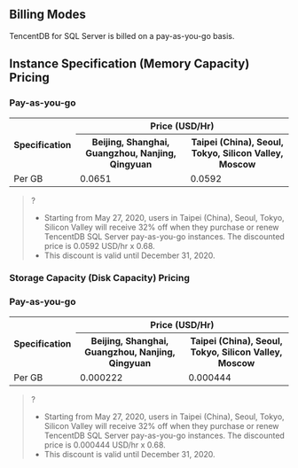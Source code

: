 ## Billing Modes
TencentDB for SQL Server is billed on a pay-as-you-go basis.


## Instance Specification (Memory Capacity) Pricing



### Pay-as-you-go
<table>
<tr>
<th rowspan = "2" >Specification</th>
<th colspan = "3" style="text-align:center">Price (USD/Hr)</th>
</tr>
<tr>
<th>Beijing, Shanghai, Guangzhou, Nanjing, Qingyuan</th>
<th>Taipei (China), Seoul, Tokyo, Silicon Valley, Moscow</th>
</tr>
<tr>
<td>Per GB</td>
<td>0.0651</td>
<td>0.0592</td>
</tr>
</tbody></table>

>?
>- Starting from May 27, 2020, users in Taipei (China), Seoul, Tokyo, Silicon Valley will receive 32% off when they purchase or renew TencentDB SQL Server pay-as-you-go instances. The discounted price is 0.0592 USD/hr x 0.68.
>- This discount is valid until December 31, 2020.
>

### Storage Capacity (Disk Capacity) Pricing


### Pay-as-you-go
<table>
<tr>
<th rowspan = "2" >Specification</th>
<th colspan = "3" style="text-align:center">Price (USD/Hr)</th>
</tr>
<tr>
<th>Beijing, Shanghai, Guangzhou, Nanjing, Qingyuan</th>
<th>Taipei (China), Seoul, Tokyo, Silicon Valley, Moscow</th>
</tr>
<tr>
<td>Per GB</td>
<td>0.000222</td>
<td>0.000444
</td>
</tr>
</tbody></table>

>?
>- Starting from May 27, 2020, users in Taipei (China), Seoul, Tokyo, Silicon Valley will receive 32% off when they purchase or renew TencentDB SQL Server pay-as-you-go instances. The discounted price is 0.000444 USD/hr x 0.68.
>- This discount is valid until December 31, 2020.
>

